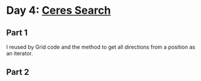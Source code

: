 # Day 4: [Ceres Search](https://adventofcode.com/2024/day/4)

## Part 1

I reused by Grid code and the method to get all directions from a position as an iterator.

## Part 2

